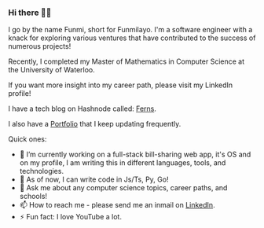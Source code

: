 ### Hi there 👋🏾

I go by the name Funmi, short for Funmilayo. I'm a software engineer with a knack for exploring various ventures that have contributed to the success of numerous projects!

Recently, I completed my Master of Mathematics in Computer Science at the University of Waterloo.

If you want more insight into my career path, please visit my LinkedIn profile!

I have a tech blog on Hashnode called: [Ferns](https://ferns.hashnode.dev/).

I also have a [Portfolio](https://funmiolaiya.notion.site/aa85981f51b84e199520d2429df6f05e?v=9ed871ef8f66430b9a56d069ee8201f7&pvs=74) that I keep updating frequently.

Quick ones:

-  🔭 I’m currently working on a full-stack bill-sharing web app, it's OS and on my profile, I am writing this in different languages, tools, and technologies.
- 🌱 As of now, I can write code in Js/Ts, Py, Go!
- 💬 Ask me about any computer science topics, career paths, and schools!
- 📫 How to reach me - please send me an inmail on [LinkedIn](https://www.linkedin.com/in/funmilayo-e-olaiya-167490ba/).
- ⚡ Fun fact: I love YouTube a lot.


